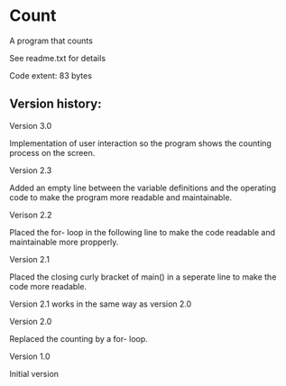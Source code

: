 # Count

A program that counts

See readme.txt for details

Code extent: 83 bytes


Version history:
----------------

Version 3.0

Implementation of user interaction so the program shows the counting process on the screen.


Version 2.3

Added an empty line between the variable definitions and the operating code to make the program more readable and maintainable.


Verison 2.2

Placed the for- loop in the following line to make the code readable and maintainable
more propperly.


Version 2.1

Placed the closing curly bracket of main() in a seperate line to make the code more readable.

Version 2.1 works in the same way as version 2.0


Version 2.0

Replaced the counting by a for- loop.


Version 1.0

Initial version
